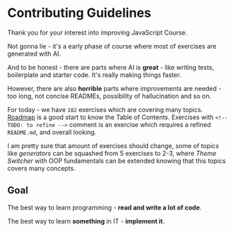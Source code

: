 # Contributing Guidelines

Thank you for your interest into improving JavaScript Course.

Not gonna lie - it's a early phase of course where most of exercises are generated with AI.

And to be honest - there are parts where AI is **great** - like writing tests, boilerplate and starter code. It's really making things faster.

However, there are also **horrible** parts where improvements are needed - too long, not concise READMEs, possibility of hallucination and so on.

For today - we have `182` exercises which are covering many topics. [Roadmap](./ROADMAP.md) is a good start to know the Table of Contents. Exercises with `<!-- TODO: to refine -->` comment is an exercise which requires a refined `README.md`, and overall looking.

I am pretty sure that amount of exercises should change, some of topics like *generators* can be squashed from 5 exercises to 2-3, where *Theme Switcher* with OOP fundamentals can be extended knowing that this topics covers many concepts.

## Goal
The best way to learn programming - **read and write a lot of code**.

The best way to learn **something** in IT - **implement it**.